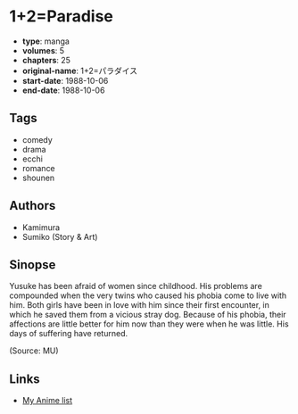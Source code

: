 # 1+2=Paradise

-   **type**: manga
-   **volumes**: 5
-   **chapters**: 25
-   **original-name**: 1+2=パラダイス
-   **start-date**: 1988-10-06
-   **end-date**: 1988-10-06

## Tags

-   comedy
-   drama
-   ecchi
-   romance
-   shounen

## Authors

-   Kamimura
-   Sumiko (Story & Art)

## Sinopse

Yusuke has been afraid of women since childhood. His problems are compounded when the very twins who caused his phobia come to live with him. Both girls have been in love with him since their first encounter, in which he saved them from a vicious stray dog. Because of his phobia, their affections are little better for him now than they were when he was little. His days of suffering have returned.

(Source: MU)

## Links

-   [My Anime list](https://myanimelist.net/manga/58137/1_2_Paradise)
